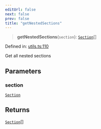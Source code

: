 ```yaml
---
editUrl: false
next: false
prev: false
title: "getNestedSections"
---
```


> **getNestedSections**(`section`): [`Section`](/api/ast/interfaces/section/)[]

Defined in: [utils.ts:110](https://github.com/rcs-agents/rcs-lang/blob/469fcdfdc8e17c47e6157264f59d88421628e7a2/packages/ast/src/utils.ts#L110)

Get all nested sections

## Parameters

### section

[`Section`](/api/ast/interfaces/section/)

## Returns

[`Section`](/api/ast/interfaces/section/)[]
